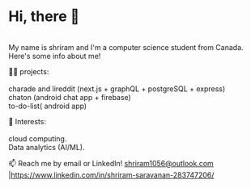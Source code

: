# Hi, there 👋

</br> My name is shriram and I'm a computer science student from Canada. Here's some info about me!

👩‍💻 projects:
</br>
</br>charade and lireddit (next.js + graphQL + postgreSQL + express)
</br>chaton (android chat app + firebase)
</br>to-do-list( android app)

🧠 Interests:
</br>
</br>cloud computing.
</br>Data analytics (AI/ML).

📫 Reach me by email or LinkedIn! shriram1056@outlook.com |https://www.linkedin.com/in/shriram-saravanan-283747206/


